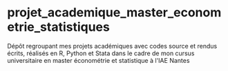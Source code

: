 # projet_academique_master_econometrie_statistiques
Dépôt regroupant mes projets académiques avec codes source et rendus écrits, réalisés en R, Python et Stata dans le cadre de mon cursus universitaire en master économétrie et statistique à l'IAE Nantes
